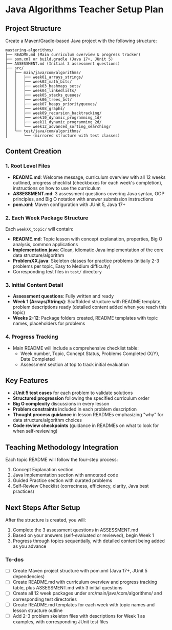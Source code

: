 <!-- 9d08e2cc-5779-4628-96f3-279958fbaf48 ccf7ad52-7dc7-4361-ace8-d17362841391 -->
# Java Algorithms Teacher Setup Plan

## Project Structure

Create a Maven/Gradle-based Java project with the following structure:

```
mastering-algorithms/
├── README.md (Main curriculum overview & progress tracker)
├── pom.xml or build.gradle (Java 17+, JUnit 5)
├── ASSESSMENT.md (Initial 3 assessment questions)
├── src/
│   ├── main/java/com/algorithms/
│   │   ├── week01_arrays_strings/
│   │   ├── week02_math_bits/
│   │   ├── week03_hashmaps_sets/
│   │   ├── week04_linkedlists/
│   │   ├── week05_stacks_queues/
│   │   ├── week06_trees_bst/
│   │   ├── week07_heaps_priorityqueues/
│   │   ├── week08_graphs/
│   │   ├── week09_recursion_backtracking/
│   │   ├── week10_dynamic_programming_1d/
│   │   ├── week11_dynamic_programming_2d/
│   │   └── week12_advanced_sorting_searching/
│   └── test/java/com/algorithms/
│       └── (mirrored structure with test classes)
```

## Content Creation

### 1. Root Level Files

- **README.md**: Welcome message, curriculum overview with all 12 weeks outlined, progress checklist (checkboxes for each week's completion), instructions on how to use the curriculum
- **ASSESSMENT.md**: 3 assessment questions covering Java syntax, OOP principles, and Big O notation with answer submission instructions
- **pom.xml**: Maven configuration with JUnit 5, Java 17+

### 2. Each Week Package Structure

Each `weekXX_topic/` will contain:

- **README.md**: Topic lesson with concept explanation, properties, Big O analysis, common applications
- **Implementation.java**: Clean, idiomatic Java implementation of the core data structure/algorithm
- **ProblemXX.java**: Skeleton classes for practice problems (initially 2-3 problems per topic, Easy to Medium difficulty)
- Corresponding test files in `test/` directory

### 3. Initial Content Detail

- **Assessment questions**: Fully written and ready
- **Week 1 (Arrays/Strings)**: Scaffolded structure with README template, problem descriptions ready (detailed content added when you reach this topic)
- **Weeks 2-12**: Package folders created, README templates with topic names, placeholders for problems

### 4. Progress Tracking

- Main README will include a comprehensive checklist table:
  - Week number, Topic, Concept Status, Problems Completed (X/Y), Date Completed
  - Assessment section at top to track initial evaluation

## Key Features

- **JUnit 5 test cases** for each problem to validate solutions
- **Structured progression** following the specified curriculum order
- **Big O complexity** discussions in every lesson
- **Problem constraints** included in each problem description
- **Thought process guidance** in lesson READMEs emphasizing "why" for data structure/algorithm choices
- **Code review checkpoints** (guidance in READMEs on what to look for when self-reviewing)

## Teaching Methodology Integration

Each topic README will follow the four-step process:

1. Concept Explanation section
2. Java Implementation section with annotated code
3. Guided Practice section with curated problems
4. Self-Review Checklist (correctness, efficiency, clarity, Java best practices)

## Next Steps After Setup

After the structure is created, you will:

1. Complete the 3 assessment questions in ASSESSMENT.md
2. Based on your answers (self-evaluated or reviewed), begin Week 1
3. Progress through topics sequentially, with detailed content being added as you advance

### To-dos

- [ ] Create Maven project structure with pom.xml (Java 17+, JUnit 5 dependencies)
- [ ] Create README.md with curriculum overview and progress tracking table, plus ASSESSMENT.md with 3 initial questions
- [ ] Create all 12 week packages under src/main/java/com/algorithms/ and corresponding test directories
- [ ] Create README.md templates for each week with topic names and lesson structure outline
- [ ] Add 2-3 problem skeleton files with descriptions for Week 1 as examples, with corresponding JUnit test files